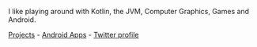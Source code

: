 I like playing around with Kotlin, the JVM, Computer Graphics, Games and Android.

[Projects](https://feresr.github.io) - [Android Apps](https://play.google.com/store/apps/details?id=com.feresr.walpy&hl=en_US) - [Twitter profile](https://twitter.com/fernandoraviola)
